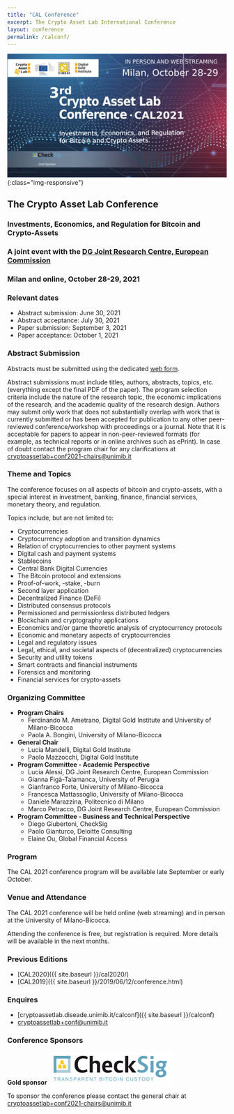 ```yaml
---
title: "CAL Conference"
excerpt: The Crypto Asset Lab International Conference
layout: conference
permalink: /calconf/
---
```



![CAL202](/img/cal2021/cal2021.jpg){:class="img-responsive"}

<!--
<a href="https://twitter.com/CryptoAssetLab/status/1288498668891525125">
  <img src="/img/cal2020/twitter.png" width="30" height="30%">
</a>
<a href="https://www.linkedin.com/events/6694264839734382592">
  <img src="/img/cal2020/LinkedIn.png" width="30" height="30%">
</a>
<a href="https://www.facebook.com/events/227957534980496">
  <img src="/img/cal2020/facebook.png" width="30" height="30%">
</a>
<a href="https://inomics.com/conference/2nd-crypto-asset-lab-conference-1478634">
  <img src="/img/cal2020/inomics.jpg" width="100" height="100%">
</a>
<a href="https://www.eventbrite.com/e/the-2nd-crypto-asset-lab-conference-tickets-114668123444">
  <img src="/img/cal2020/eventbrite.png" 
  width="30" height="30%">
</a>
<a href="https://www.eventbrite.com/e/the-2nd-crypto-asset-lab-conference-registration-114668123444" class="btn btn-primary btn-xl" text-align="right">Free Registration</a>
-->

## __The Crypto Asset Lab Conference__

### Investments, Economics, and Regulation for Bitcoin and Crypto-Assets

### A joint event with the [DG Joint Research Centre, European Commission](https://ec.europa.eu/knowledge4policy/organisation/jrc-joint-research-centre_en)

### Milan and online, October 28-29, 2021

### Relevant dates

* Abstract submission: June 30, 2021
* Abstract acceptance: July 30, 2021
* Paper submission: September 3, 2021
* Paper acceptance: October 1, 2021

### Abstract Submission

Abstracts must be submitted using the dedicated
[web form](https://forms.gle/r8GFncNuSgjqWbEn7).

Abstract submissions must include titles, authors, abstracts,
topics, etc.
(everything except the final PDF of the paper).
The program selection criteria include
the nature of the research topic, the economic implications
of the research, and the academic quality of the research design.
Authors may submit only work that does not substantially overlap
with work that is currently submitted or has been accepted for
publication to any other peer-reviewed conference/workshop with
proceedings or a journal. Note that it is acceptable
for papers to appear in non-peer-reviewed formats
(for example, as technical reports or in online archives such as ePrint).
In case of doubt contact the program chair for any clarifications at
[cryptoassetlab+conf2021-chairs@unimib.it](mailto:cryptoassetlab+conf2021-chairs@unimib.it)

### Theme and Topics

The conference focuses on all aspects of bitcoin and crypto-assets,
with a special interest in investment, banking, finance, financial services, monetary theory, and regulation.

<!--Empirical works, fundamental theory approaches, and real-world case studies are all encouraged, with interdisciplinary efforts being particularly appreciated.-->

Topics include, but are not limited to:

* Cryptocurrencies
* Cryptocurrency adoption and transition dynamics
* Relation of cryptocurrencies to other payment systems
* Digital cash and payment systems
* Stablecoins
* Central Bank Digital Currencies
* The Bitcoin protocol and extensions
* Proof-of-work, -stake, -burn
* Second layer application
* Decentralized Finance (DeFi)
* Distributed consensus protocols
* Permissioned and permissionless distributed ledgers
* Blockchain and cryptography applications
* Economics and/or game theoretic analysis of cryptocurrency protocols
* Economic and monetary aspects of cryptocurrencies
* Legal and regulatory issues
* Legal, ethical, and societal aspects of (decentralized) cryptocurrencies
* Security and utility tokens
* Smart contracts and financial instruments
* Forensics and monitoring
* Financial services for crypto-assets

### Organizing Committee

* __Program Chairs__
  * Ferdinando M. Ametrano, Digital Gold Institute and University of Milano-Bicocca
  * Paola A. Bongini, University of Milano-Bicocca
* __General Chair__
  * Lucia Mandelli, Digital Gold Institute
  * Paolo Mazzocchi, Digital Gold Institute
* __Program Committee - Academic Perspective__
  * Lucia Alessi, DG Joint Research Centre, European Commission
  * Gianna Figà-Talamanca, University of Perugia
  * Gianfranco Forte, University of Milano-Bicocca
  * Francesca Mattassoglio, University of Milano-Bicocca
  * Daniele Marazzina, Politecnico di Milano
  * Marco Petracco, DG Joint Research Centre, European Commission
* __Program Committee - Business and Technical Perspective__
  * Diego Giubertoni, CheckSig
  * Paolo Gianturco, Deloitte Consulting
  * Elaine Ou, Global Financial Access

<!--
  * Filippo Annunziata, Bocconi University (TBC)
  * Fabio Bellini, University of Milano-Bicocca (TBC)
  * Luca Fantacci, Bocconi University (TBC)
  * Paolo Giudici, University of Pavia (TBC)
  * Andrea Perrone, Università Cattolica del Sacro Cuore (TBC)
  * Antonella Sciarrone Alibrandi, Università Cattolica del Sacro Cuore

  * Riccardo Casatta, Blockstream (TBC)
  * Gregorio De Felice, Intesa Sanpaolo (TBC)
-->

### Program

The CAL 2021 conference program will be available late September or early October.
<!--
The CAL 2021 conference program is available at the [dedicated page]({{ site.baseurl }}/cal2021/)
-->

### Venue and Attendance

The CAL 2021 conference will be held online (web streaming)
and in person at the University of Milano-Bicocca.

Attending the conference is free, but registration is required.
More details will be available in the next months.
<!--
Registration and ticketing on [eventbrite's conference page](https://www.eventbrite.com/e/the-2nd-crypto-asset-lab-conference-registration-114668123444)
-->

### Previous Editions

* [CAL2020]({{ site.baseurl }}/cal2020/)
* [CAL2019]({{ site.baseurl }}/2019/06/12/conference.html)

### Enquires

* [cryptoassetlab.diseade.unimib.it/calconf]({{ site.baseurl }}/calconf)
* [cryptoassetlab+conf@unimib.it](mailto:cryptoassetlab+conf@unimib.it)

### Conference Sponsors

**Gold sponsor** [<img src="/img/cal2020/CheckSig-logo-transparent.png" height="75">](http://checksig.io)

<!--
**Silver sponsor** [<img src="/img/cal2020/trt-logo.png" height="50">](http://www.therocktrading.com/en/)

**Bronze sponsor** [<img src="/img/cal2020/deloitte-logo.png" height="25">](http://www2.deloitte.com/it)
-->

To sponsor the conference please contact the general chair at
[cryptoassetlab+conf2021-chairs@unimib.it](mailto:cryptoassetlab+conf2021-chairs@unimib.it)
